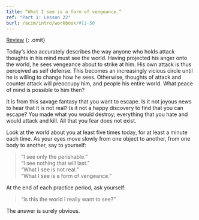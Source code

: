 ```yaml
---
title: “What I see is a form of vengeance.”
ref: "Part 1: Lesson 22"
burl: /acim/intro/workbook/#l1-50
---
```


<a class="hide-review" href="/acim/workbook/l055/#l022">Review</a>
{: .omit}

Today’s idea accurately describes the way anyone who holds attack
thoughts in his mind must see the world. Having projected his anger onto
the world, he sees vengeance about to strike at him. His own attack is
thus perceived as self defense. This becomes an increasingly vicious
circle until he is willing to change how he sees. Otherwise, thoughts of
attack and counter attack will preoccupy him, and people his entire
world. What peace of mind is possible to him then?

It is from this savage fantasy that you want to escape. Is it not joyous
news to hear that it is not real? Is it not a happy discovery to find
that you can escape? You made what you would destroy; everything that
you hate and would attack and kill. All that you fear does not exist.

Look at the world about you at least five times today, for at least a
minute each time. As your eyes move slowly from one object to another,
from one body to another, say to yourself:

> “I see only the perishable.”<br/>
> “I see nothing that will last.”<br/>
> “What I see is not real.”<br/>
> “What I see is a form of vengeance.”

At the end of each practice period, ask yourself:

> “Is this the world I really want to see?”

The answer is surely obvious.

